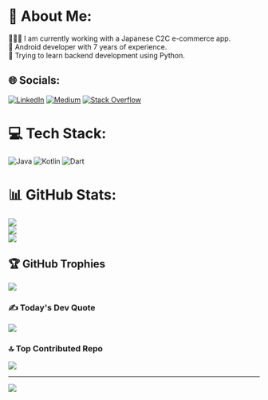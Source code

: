# 💫 About Me:
👨🏻‍💻 I am currently working with a Japanese C2C e-commerce app.<br>🤖 Android developer with 7 years of experience.<br>📝 Trying to learn backend development using Python.


## 🌐 Socials:
[![LinkedIn](https://img.shields.io/badge/LinkedIn-%230077B5.svg?logo=linkedin&logoColor=white)](https://www.linkedin.com/in/may786/) [![Medium](https://img.shields.io/badge/Medium-12100E?logo=medium&logoColor=white)](https://medium.com/@mangeshyadav786) [![Stack Overflow](https://img.shields.io/badge/-Stackoverflow-FE7A16?logo=stack-overflow&logoColor=white)](https://stackoverflow.com/users/10033423/end-user) 

# 💻 Tech Stack:
![Java](https://img.shields.io/badge/java-%23ED8B00.svg?style=for-the-badge&logo=openjdk&logoColor=white) ![Kotlin](https://img.shields.io/badge/kotlin-%237F52FF.svg?style=for-the-badge&logo=kotlin&logoColor=white) ![Dart](https://img.shields.io/badge/dart-%230175C2.svg?style=for-the-badge&logo=dart&logoColor=white)
# 📊 GitHub Stats:
![](https://github-readme-stats.vercel.app/api?username=yadavmangesh&theme=dark&hide_border=false&include_all_commits=false&count_private=false)<br/>
![](https://github-readme-streak-stats.herokuapp.com/?user=yadavmangesh&theme=dark&hide_border=false)<br/>
![](https://github-readme-stats.vercel.app/api/top-langs/?username=yadavmangesh&theme=dark&hide_border=false&include_all_commits=false&count_private=false&layout=compact)

## 🏆 GitHub Trophies
![](https://github-profile-trophy.vercel.app/?username=yadavmangesh&theme=default&no-frame=true&no-bg=false&margin-w=4)

### ✍️ Today's Dev Quote
![](https://quotes-github-readme.vercel.app/api?type=horizontal&theme=light)

### 🔝 Top Contributed Repo
![](https://github-contributor-stats.vercel.app/api?username=yadavmangesh&limit=5&theme=dark&combine_all_yearly_contributions=true)

---
[![](https://visitcount.itsvg.in/api?id=yadavmangesh&icon=0&color=0)](https://visitcount.itsvg.in)

<!-- Proudly created with GPRM ( https://gprm.itsvg.in ) -->
